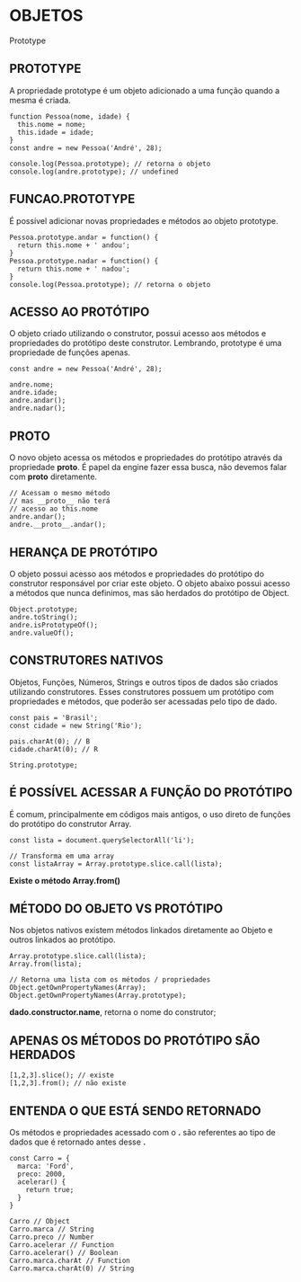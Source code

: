 # OBJETOS

Prototype

## PROTOTYPE

A propriedade prototype é um objeto adicionado a uma função quando a mesma é criada.

```
function Pessoa(nome, idade) {
  this.nome = nome;
  this.idade = idade;
}
const andre = new Pessoa('André', 28);

console.log(Pessoa.prototype); // retorna o objeto
console.log(andre.prototype); // undefined
```

## FUNCAO.PROTOTYPE

É possível adicionar novas propriedades e métodos ao objeto prototype.

```
Pessoa.prototype.andar = function() {
  return this.nome + ' andou';
}
Pessoa.prototype.nadar = function() {
  return this.nome + ' nadou';
}
console.log(Pessoa.prototype); // retorna o objeto
```

## ACESSO AO PROTÓTIPO

O objeto criado utilizando o construtor, possui acesso aos métodos e propriedades do protótipo deste construtor. Lembrando, prototype é uma propriedade de funções apenas.

```
const andre = new Pessoa('André', 28);

andre.nome;
andre.idade;
andre.andar();
andre.nadar();
```

## PROTO

O novo objeto acessa os métodos e propriedades do protótipo através da propriedade **proto**. É papel da engine fazer essa busca, não devemos falar com **proto** diretamente.

```
// Acessam o mesmo método
// mas __proto__ não terá
// acesso ao this.nome
andre.andar();
andre.__proto__.andar();
```

## HERANÇA DE PROTÓTIPO

O objeto possui acesso aos métodos e propriedades do protótipo do construtor responsável por criar este objeto. O objeto abaixo possui acesso a métodos que nunca definimos, mas são herdados do protótipo de Object.

```
Object.prototype;
andre.toString();
andre.isPrototypeOf();
andre.valueOf();
```

## CONSTRUTORES NATIVOS

Objetos, Funções, Números, Strings e outros tipos de dados são criados utilizando construtores. Esses construtores possuem um protótipo com propriedades e métodos, que poderão ser acessadas pelo tipo de dado.

```
const pais = 'Brasil';
const cidade = new String('Rio');

pais.charAt(0); // B
cidade.charAt(0); // R

String.prototype;
```

## É POSSÍVEL ACESSAR A FUNÇÃO DO PROTÓTIPO

É comum, principalmente em códigos mais antigos, o uso direto de funções do protótipo do construtor Array.

```
const lista = document.querySelectorAll('li');

// Transforma em uma array
const listaArray = Array.prototype.slice.call(lista);

```

**Existe o método Array.from()**

## MÉTODO DO OBJETO VS PROTÓTIPO

Nos objetos nativos existem métodos linkados diretamente ao Objeto e outros linkados ao protótipo.

```
Array.prototype.slice.call(lista);
Array.from(lista);

// Retorna uma lista com os métodos / propriedades
Object.getOwnPropertyNames(Array);
Object.getOwnPropertyNames(Array.prototype);
```

**dado.constructor.name**, retorna o nome do construtor;

## APENAS OS MÉTODOS DO PROTÓTIPO SÃO HERDADOS

```
[1,2,3].slice(); // existe
[1,2,3].from(); // não existe
```

## ENTENDA O QUE ESTÁ SENDO RETORNADO

Os métodos e propriedades acessado com o **.** são referentes ao tipo de dados que é retornado antes desse **.**

```
const Carro = {
  marca: 'Ford',
  preco: 2000,
  acelerar() {
    return true;
  }
}

Carro // Object
Carro.marca // String
Carro.preco // Number
Carro.acelerar // Function
Carro.acelerar() // Boolean
Carro.marca.charAt // Function
Carro.marca.charAt(0) // String
```
